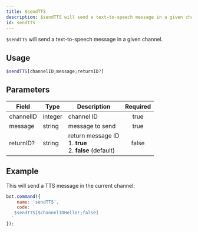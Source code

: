 ```yaml
---
title: $sendTTS
description: $sendTTS will send a text-to-speech message in a given channel.
id: sendTTS
---
```


`$sendTTS` will send a text-to-speech message in a given channel.

## Usage

```php
$sendTTS[channelID;message;returnID?]
```

## Parameters 

| Field     | Type    | Description                                                         | Required |
|-----------|---------|---------------------------------------------------------------------|:--------:|
| channelID | integer | channel ID                                                          |   true   |
| message   | string  | message to send                                                     |   true   |
| returnID? | string  | return message ID  <br /> 1. **true** <br /> 2. **false** (default) |  false   |

## Example

This will send a TTS message in the current channel:

```javascript
bot.command({
    name: 'sendTTS',
    code: `
   $sendTTS[$channelIDHello!;false]
  `
});
```